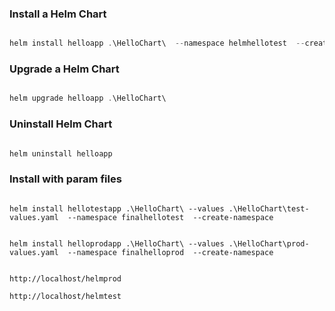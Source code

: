 ### Install a Helm Chart

```powershell

helm install helloapp .\HelloChart\  --namespace helmhellotest  --create-namespace

```


### Upgrade a Helm Chart

```powershell

helm upgrade helloapp .\HelloChart\

```

### Uninstall Helm Chart

```powershell

helm uninstall helloapp

```



### Install with param files

```

helm install hellotestapp .\HelloChart\ --values .\HelloChart\test-values.yaml  --namespace finalhellotest  --create-namespace


helm install helloprodapp .\HelloChart\ --values .\HelloChart\prod-values.yaml  --namespace finalhelloprod  --create-namespace


http://localhost/helmprod

http://localhost/helmtest

```